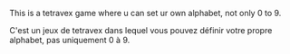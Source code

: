 This is a tetravex game where u can set ur own alphabet, not only 0 to 9.

C'est un jeux de tetravex dans lequel vous pouvez définir votre propre alphabet, pas uniquement 0 à 9.